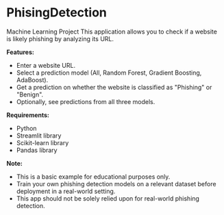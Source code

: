 # PhisingDetection
Machine Learning Project
This application allows you to check if a website is likely phishing by analyzing its URL. 

**Features:**
* Enter a website URL.
* Select a prediction model (All, Random Forest, Gradient Boosting, AdaBoost).
* Get a prediction on whether the website is classified as "Phishing" or "Benign".
* Optionally, see predictions from all three models.

**Requirements:**

* Python
* Streamlit library 
* Scikit-learn library 
* Pandas library 

**Note:**

* This is a basic example for educational purposes only. 
* Train your own phishing detection models on a relevant dataset before deployment in a real-world setting.
* This app should not be solely relied upon for real-world phishing detection.
